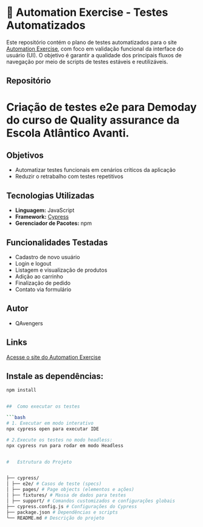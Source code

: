 
# 🧪 Automation Exercise - Testes Automatizados

Este repositório contém o plano de testes automatizados para o site [Automation Exercise](https://automationexercise.com), com foco em validação funcional da interface do usuário (UI). O objetivo é garantir a qualidade dos principais fluxos de navegação por meio de scripts de testes estáveis e reutilizáveis.
## Repositório
# Criação de testes e2e para Demoday do curso de Quality assurance da Escola Atlântico Avanti.
##  Objetivos

- Automatizar testes funcionais em cenários críticos da aplicação
- Reduzir o retrabalho com testes repetitivos

##  Tecnologias Utilizadas

- **Linguagem:** JavaScript  
- **Framework:** [Cypress](https://www.cypress.io)
- **Gerenciador de Pacotes:** npm  
 


##  Funcionalidades Testadas

- Cadastro de novo usuário  
- Login e logout  
- Listagem e visualização de produtos  
- Adição ao carrinho  
- Finalização de pedido  
- Contato via formulário  


##   Autor  
- QAvengers

##   Links 
[Acesse o site do Automation Exercise](https://automationexercise.com)


## Instale as dependências:
```bash
npm install


##  Como executar os testes

```bash
# 1. Executar em modo interativo
npx cypress open para executar IDE

# 2.Execute os testes no modo headless:
npx cypress run para rodar em modo Headless


#   Estrutura do Projeto


├── cypress/
│ ├── e2e/ # Casos de teste (specs)
│ ├── pages/ # Page objects (elementos e ações)
│ ├── fixtures/ # Massa de dados para testes
│ ├── support/ # Comandos customizados e configurações globais
├── cypress.config.js # Configurações do Cypress
├── package.json # Dependências e scripts
└── README.md # Descrição do projeto
